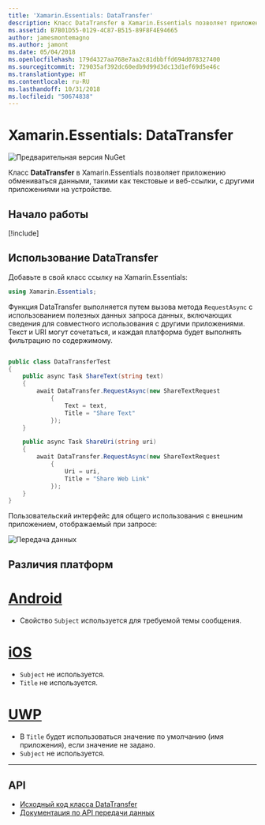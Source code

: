 ```yaml
---
title: 'Xamarin.Essentials: DataTransfer'
description: Класс DataTransfer в Xamarin.Essentials позволяет приложению обмениваться данными, такими как текстовые и веб-ссылки, с другими приложениями на устройстве.
ms.assetid: B7B01D55-0129-4C87-B515-89F8F4E94665
author: jamesmontemagno
ms.author: jamont
ms.date: 05/04/2018
ms.openlocfilehash: 179d4327aa768e7aa2c81dbbffd694d078327400
ms.sourcegitcommit: 729035af392dc60edb9d99d3dc13d1ef69d5e46c
ms.translationtype: HT
ms.contentlocale: ru-RU
ms.lasthandoff: 10/31/2018
ms.locfileid: "50674838"
---
```

# <a name="xamarinessentials-data-transfer"></a>Xamarin.Essentials: DataTransfer

![Предварительная версия NuGet](~/media/shared/pre-release.png)

Класс **DataTransfer** в Xamarin.Essentials позволяет приложению обмениваться данными, такими как текстовые и веб-ссылки, с другими приложениями на устройстве.

## <a name="get-started"></a>Начало работы

[!include[](~/essentials/includes/get-started.md)]

## <a name="using-data-transfer"></a>Использование DataTransfer

Добавьте в свой класс ссылку на Xamarin.Essentials:

```csharp
using Xamarin.Essentials;
```

Функция DataTransfer выполняется путем вызова метода `RequestAsync` с использованием полезных данных запроса данных, включающих сведения для совместного использования с другими приложениями. Текст и URI могут сочетаться, и каждая платформа будет выполнять фильтрацию по содержимому.

```csharp

public class DataTransferTest
{
    public async Task ShareText(string text)
    {
        await DataTransfer.RequestAsync(new ShareTextRequest
            {
                Text = text,
                Title = "Share Text"
            });
    }

    public async Task ShareUri(string uri)
    {
        await DataTransfer.RequestAsync(new ShareTextRequest
            {
                Uri = uri,
                Title = "Share Web Link"
            });
    }
}
```

Пользовательский интерфейс для общего использования с внешним приложением, отображаемый при запросе:

![Передача данных](data-transfer-images/data-transfer.png)

## <a name="platform-differences"></a>Различия платформ

# <a name="androidtabandroid"></a>[Android](#tab/android)

* Свойство `Subject` используется для требуемой темы сообщения.

# <a name="iostabios"></a>[iOS](#tab/ios)

* `Subject` не используется.
* `Title` не используется.

# <a name="uwptabuwp"></a>[UWP](#tab/uwp)

* В `Title` будет использоваться значение по умолчанию (имя приложения), если значение не задано.
* `Subject` не используется.

-----

## <a name="api"></a>API

- [Исходный код класса DataTransfer](https://github.com/xamarin/Essentials/tree/master/Xamarin.Essentials/DataTransfer)
- [Документация по API передачи данных](xref:Xamarin.Essentials.DataTransfer)
